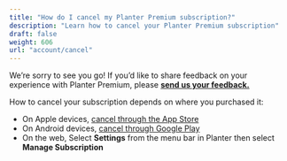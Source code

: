 ```yaml
---
title: "How do I cancel my Planter Premium subscription?"
description: "Learn how to cancel your Planter Premium subscription"
draft: false
weight: 606
url: "account/cancel"
---
```


We’re sorry to see you go! If you’d like to share feedback on your experience with Planter Premium, please [**send us your feedback.**](../../connect/contact-us/#send-feedback-contact-support)

How to cancel your subscription depends on where you purchased it:
- On Apple devices, [cancel through the App Store](https://support.apple.com/en-us/HT202039)
- On Android devices, [cancel through Google Play](https://support.google.com/googleplay/answer/7018481?co=GENIE.Platform%3DAndroid&oco=1)
- On the web, Select **Settings** from the menu bar in Planter then select **Manage Subscription**
